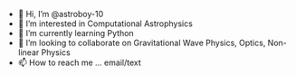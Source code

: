 - 👋 Hi, I’m @astroboy-10
- 👀 I’m interested in Computational Astrophysics
- 🌱 I’m currently learning Python
- 💞️ I’m looking to collaborate on Gravitational Wave Physics, Optics, Non-linear Physics
- 📫 How to reach me ... email/text

<!---
astroboy-10/astroboy-10 is a ✨ special ✨ repository because its `README.md` (this file) appears on your GitHub profile.
You can click the Preview link to take a look at your changes.
--->
